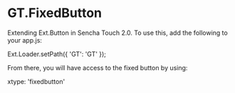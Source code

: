 GT.FixedButton
==============

Extending Ext.Button in Sencha Touch 2.0.   To use this, add the following to your app.js:

Ext.Loader.setPath({
    'GT': 'GT'
});

From there, you will have access to the fixed button by using:

xtype: 'fixedbutton'